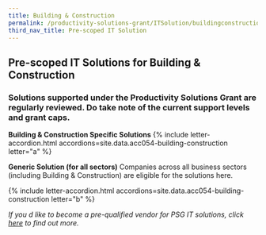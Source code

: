 ```yaml
---
title: Building & Construction
permalink: /productivity-solutions-grant/ITSolution/buildingconstruction/
third_nav_title: Pre-scoped IT Solution
---
```


## Pre-scoped IT Solutions for Building & Construction

### Solutions supported under the Productivity Solutions Grant are regularly reviewed. Do take note of the current support levels and grant caps.

**Building & Construction Specific Solutions**
{% include letter-accordion.html accordions=site.data.acc054-building-construction letter="a" %}

**Generic Solution (for all sectors)**
Companies across all business sectors (including Building & Construction) are eligible for the solutions here.

{% include letter-accordion.html accordions=site.data.acc054-building-construction letter="b" %}

_If you d like to become a pre-qualified vendor for PSG IT solutions, click <a target='_blank' href='https://www.imda.gov.sg/icmvendors' >here</a> to find out more._